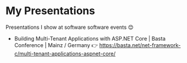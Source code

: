 # My Presentations
Presentations I show at software software events 😊

- Building Multi-Tenant Applications with ASP.NET Core | Basta Conference | Mainz / Germany 👉 https://basta.net/net-framework-c/multi-tenant-applications-aspnet-core/
